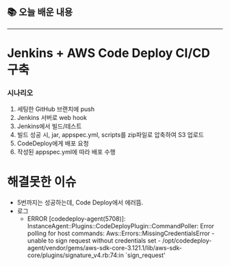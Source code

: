 ## 📚 오늘 배운 내용

---

# Jenkins + AWS Code Deploy CI/CD 구축

### 시나리오

1. 세팅한 GitHub 브랜치에 push
2. Jenkins 서버로 web hook
3. Jenkins에서 빌드/테스트
4. 빌드 성공 시, jar, appspec.yml, scripts를 zip파일로 압축하여 S3 업로드
5. CodeDeploy에게 배포 요청
6. 작성된 appspec.yml에 따라 배포 수행

# 해결못한 이슈

- 5번까지는 성공하는데, Code Deploy에서 에러뜸.
- 로그
    - ERROR [codedeploy-agent(5708)]: InstanceAgent::Plugins::CodeDeployPlugin::CommandPoller: Error polling for host commands: Aws::Errors::MissingCredentialsError - unable to
    sign request without credentials set - /opt/codedeploy-agent/vendor/gems/aws-sdk-core-3.121.1/lib/aws-sdk-core/plugins/signature_v4.rb:74:in `sign_request'
